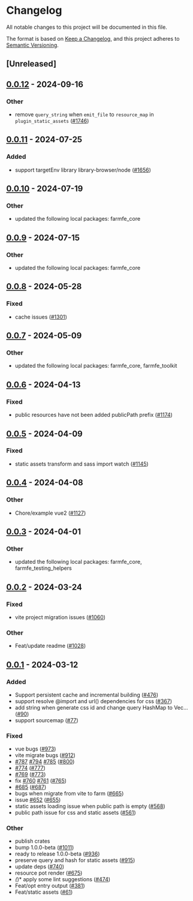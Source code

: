 # Changelog
All notable changes to this project will be documented in this file.

The format is based on [Keep a Changelog](https://keepachangelog.com/en/1.0.0/),
and this project adheres to [Semantic Versioning](https://semver.org/spec/v2.0.0.html).

## [Unreleased]

## [0.0.12](https://github.com/ErKeLost/farm/compare/farmfe_plugin_static_assets-v0.0.11...farmfe_plugin_static_assets-v0.0.12) - 2024-09-16

### Other

- remove `query_string` when `emit_file` to `resource_map` in `plugin_static_assets` ([#1746](https://github.com/ErKeLost/farm/pull/1746))

## [0.0.11](https://github.com/farm-fe/farm/compare/farmfe_plugin_static_assets-v0.0.10...farmfe_plugin_static_assets-v0.0.11) - 2024-07-25

### Added
- support targetEnv library library-browser/node ([#1656](https://github.com/farm-fe/farm/pull/1656))

## [0.0.10](https://github.com/farm-fe/farm/compare/farmfe_plugin_static_assets-v0.0.9...farmfe_plugin_static_assets-v0.0.10) - 2024-07-19

### Other
- updated the following local packages: farmfe_core

## [0.0.9](https://github.com/farm-fe/farm/compare/farmfe_plugin_static_assets-v0.0.8...farmfe_plugin_static_assets-v0.0.9) - 2024-07-15

### Other
- updated the following local packages: farmfe_core

## [0.0.8](https://github.com/farm-fe/farm/compare/farmfe_plugin_static_assets-v0.0.7...farmfe_plugin_static_assets-v0.0.8) - 2024-05-28

### Fixed
- cache issues ([#1301](https://github.com/farm-fe/farm/pull/1301))

## [0.0.7](https://github.com/farm-fe/farm/compare/farmfe_plugin_static_assets-v0.0.6...farmfe_plugin_static_assets-v0.0.7) - 2024-05-09

### Other
- updated the following local packages: farmfe_core, farmfe_toolkit

## [0.0.6](https://github.com/farm-fe/farm/compare/farmfe_plugin_static_assets-v0.0.5...farmfe_plugin_static_assets-v0.0.6) - 2024-04-13

### Fixed
- public resources have not been added publicPath prefix ([#1174](https://github.com/farm-fe/farm/pull/1174))

## [0.0.5](https://github.com/farm-fe/farm/compare/farmfe_plugin_static_assets-v0.0.4...farmfe_plugin_static_assets-v0.0.5) - 2024-04-09

### Fixed
- static assets transform and sass import watch ([#1145](https://github.com/farm-fe/farm/pull/1145))

## [0.0.4](https://github.com/farm-fe/farm/compare/farmfe_plugin_static_assets-v0.0.3...farmfe_plugin_static_assets-v0.0.4) - 2024-04-08

### Other
- Chore/example vue2 ([#1127](https://github.com/farm-fe/farm/pull/1127))

## [0.0.3](https://github.com/farm-fe/farm/compare/farmfe_plugin_static_assets-v0.0.2...farmfe_plugin_static_assets-v0.0.3) - 2024-04-01

### Other
- updated the following local packages: farmfe_core, farmfe_testing_helpers

## [0.0.2](https://github.com/farm-fe/farm/compare/farmfe_plugin_static_assets-v0.0.1...farmfe_plugin_static_assets-v0.0.2) - 2024-03-24

### Fixed
- vite project migration issues ([#1060](https://github.com/farm-fe/farm/pull/1060))

### Other
- Feat/update readme ([#1028](https://github.com/farm-fe/farm/pull/1028))

## [0.0.1](https://github.com/farm-fe/farm/releases/tag/farmfe_plugin_static_assets-v0.0.1) - 2024-03-12

### Added
- Support persistent cache and incremental building ([#476](https://github.com/farm-fe/farm/pull/476))
- support resolve @import and url() dependencies for css ([#367](https://github.com/farm-fe/farm/pull/367))
- add string when generate css id and change query HashMap to Vec… ([#90](https://github.com/farm-fe/farm/pull/90))
- support sourcemap ([#77](https://github.com/farm-fe/farm/pull/77))

### Fixed
- vue bugs ([#973](https://github.com/farm-fe/farm/pull/973))
- vite migrate bugs ([#912](https://github.com/farm-fe/farm/pull/912))
- [#787](https://github.com/farm-fe/farm/pull/787) [#794](https://github.com/farm-fe/farm/pull/794) [#785](https://github.com/farm-fe/farm/pull/785) ([#800](https://github.com/farm-fe/farm/pull/800))
- [#774](https://github.com/farm-fe/farm/pull/774) ([#777](https://github.com/farm-fe/farm/pull/777))
- [#769](https://github.com/farm-fe/farm/pull/769) ([#773](https://github.com/farm-fe/farm/pull/773))
- fix [#760](https://github.com/farm-fe/farm/pull/760) [#761](https://github.com/farm-fe/farm/pull/761) ([#765](https://github.com/farm-fe/farm/pull/765))
- [#685](https://github.com/farm-fe/farm/pull/685) ([#687](https://github.com/farm-fe/farm/pull/687))
- bugs when migrate from vite to farm ([#665](https://github.com/farm-fe/farm/pull/665))
- issue [#652](https://github.com/farm-fe/farm/pull/652) ([#655](https://github.com/farm-fe/farm/pull/655))
- static assets loading issue when public path is empty ([#568](https://github.com/farm-fe/farm/pull/568))
- public path issue for css and static assets ([#561](https://github.com/farm-fe/farm/pull/561))

### Other
- publish crates
- bump 1.0.0-beta ([#1011](https://github.com/farm-fe/farm/pull/1011))
- ready to release 1.0.0-beta ([#936](https://github.com/farm-fe/farm/pull/936))
- preserve query and hash for static assets ([#915](https://github.com/farm-fe/farm/pull/915))
- update deps ([#740](https://github.com/farm-fe/farm/pull/740))
- resource pot render ([#675](https://github.com/farm-fe/farm/pull/675))
- *(*)* apply some lint suggestions ([#474](https://github.com/farm-fe/farm/pull/474))
- Feat/opt entry output ([#381](https://github.com/farm-fe/farm/pull/381))
- Feat/static assets ([#61](https://github.com/farm-fe/farm/pull/61))
